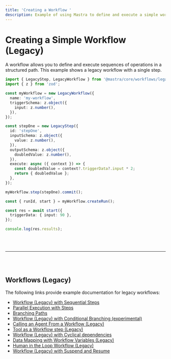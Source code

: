 ```yaml
---
title: 'Creating a Workflow '
description: Example of using Mastra to define and execute a simple workflow with a single step.
---
```


# Creating a Simple Workflow (Legacy)

A workflow allows you to define and execute sequences of operations in a structured path. This example shows a legacy workflow with a single step.

```ts showLineNumbers copy
import { LegacyStep, LegacyWorkflow } from '@mastra/core/workflows/legacy';
import { z } from 'zod';

const myWorkflow = new LegacyWorkflow({
  name: 'my-workflow',
  triggerSchema: z.object({
    input: z.number(),
  }),
});

const stepOne = new LegacyStep({
  id: 'stepOne',
  inputSchema: z.object({
    value: z.number(),
  }),
  outputSchema: z.object({
    doubledValue: z.number(),
  }),
  execute: async ({ context }) => {
    const doubledValue = context?.triggerData?.input * 2;
    return { doubledValue };
  },
});

myWorkflow.step(stepOne).commit();

const { runId, start } = myWorkflow.createRun();

const res = await start({
  triggerData: { input: 90 },
});

console.log(res.results);
```

<br />
<br />
<hr className="dark:border-[#404040] border-gray-300" />
<br />
<br />
<GithubLink
  link={
    "https://github.com/mastra-ai/mastra/blob/main/examples/basics/workflows-legacy/create-workflow"
  }
/>

## Workflows (Legacy)

The following links provide example documentation for legacy workflows:

- [Workflow (Legacy) with Sequential Steps](/docs/examples/workflows_legacy/sequential-steps)
- [Parallel Execution with Steps](/docs/examples/workflows_legacy/parallel-steps)
- [Branching Paths](/docs/examples/workflows_legacy/branching-paths)
- [Workflow (Legacy) with Conditional Branching (experimental)](/docs/examples/workflows_legacy/conditional-branching)
- [Calling an Agent From a Workflow (Legacy)](/docs/examples/workflows_legacy/calling-agent)
- [Tool as a Workflow step (Legacy)](/docs/examples/workflows_legacy/using-a-tool-as-a-step)
- [Workflow (Legacy) with Cyclical dependencies](/docs/examples/workflows_legacy/cyclical-dependencies)
- [Data Mapping with Workflow Variables (Legacy)](/docs/examples/workflows_legacy/workflow-variables)
- [Human in the Loop Workflow (Legacy)](/docs/examples/workflows_legacy/human-in-the-loop)
- [Workflow (Legacy) with Suspend and Resume](/docs/examples/workflows_legacy/suspend-and-resume)
